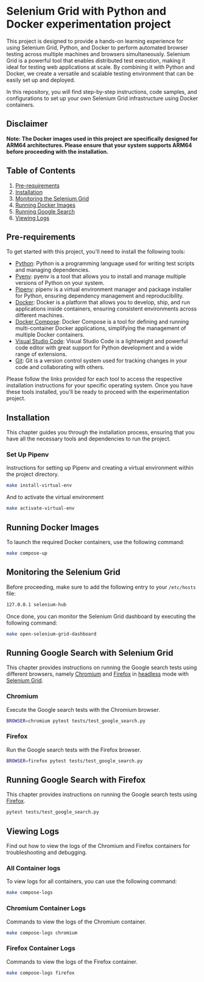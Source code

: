 # Selenium Grid with Python and Docker experimentation project

This project is designed to provide a hands-on learning experience for using Selenium Grid, Python, and Docker to perform automated browser testing across multiple machines and browsers simultaneously. Selenium Grid is a powerful tool that enables distributed test execution, making it ideal for testing web applications at scale. By combining it with Python and Docker, we create a versatile and scalable testing environment that can be easily set up and deployed.

In this repository, you will find step-by-step instructions, code samples, and configurations to set up your own Selenium Grid infrastructure using Docker containers.

## Disclaimer

**Note: The Docker images used in this project are specifically designed for ARM64 architectures. Please ensure that your system supports ARM64 before proceeding with the installation.**

## Table of Contents

1. [Pre-requirements](#pre-requirements)
2. [Installation](#installation)
3. [Monitoring the Selenium Grid](#monitoring-the-selenium-grid)
4. [Running Docker Images](#running-docker-images)
5. [Running Google Search](#running-google-search)
6. [Viewing Logs](#viewing-logs)

## Pre-requirements

To get started with this project, you'll need to install the following tools:

- [Python](https://www.python.org/): Python is a programming language used for writing test scripts and managing dependencies.
- [Pyenv](https://github.com/pyenv/pyenv): pyenv is a tool that allows you to install and manage multiple versions of Python on your system.
- [Pipenv](https://pipenv.pypa.io/): pipenv is a virtual environment manager and package installer for Python, ensuring dependency management and reproducibility.
- [Docker](https://www.docker.com/): Docker is a platform that allows you to develop, ship, and run applications inside containers, ensuring consistent environments across different machines.
- [Docker Compose](https://docs.docker.com/compose/): Docker Compose is a tool for defining and running multi-container Docker applications, simplifying the management of multiple Docker containers.
- [Visual Studio Code](https://code.visualstudio.com/): Visual Studio Code is a lightweight and powerful code editor with great support for Python development and a wide range of extensions.
- [Git](https://git-scm.com/): Git is a version control system used for tracking changes in your code and collaborating with others.

Please follow the links provided for each tool to access the respective installation instructions for your specific operating system. Once you have these tools installed, you'll be ready to proceed with the experimentation project.

## Installation

This chapter guides you through the installation process, ensuring that you have all the necessary tools and dependencies to run the project.

### Set Up Pipenv

Instructions for setting up Pipenv and creating a virtual environment within the project directory.

```bash
make install-virtual-env
```

And to activate the virtual environment

```bash
make activate-virtual-env
```

## Running Docker Images

To launch the required Docker containers, use the following command:

```bash
make compose-up
```

## Monitoring the Selenium Grid

Before proceeding, make sure to add the following entry to your `/etc/hosts` file:

```bash
127.0.0.1 selenium-hub
```

Once done, you can monitor the Selenium Grid dashboard by executing the following command:

```bash
make open-selenium-grid-dashboard
```

## Running Google Search with Selenium Grid

This chapter provides instructions on running the Google search tests using different browsers, namely [Chromium](https://www.google.com/chromium) and [Firefox](https://www.mozilla.org/en-US/firefox/new/) in [headless](https://en.wikipedia.org/wiki/Headless_browser) mode with [Selenium Grid](https://www.selenium.dev/documentation/grid).

### Chromium

Execute the Google search tests with the Chromium browser.

```bash
BROWSER=chromium pytest tests/test_google_search.py
```

### Firefox

Run the Google search tests with the Firefox browser.

```bash
BROWSER=firefox pytest tests/test_google_search.py
```

## Running Google Search with Firefox

This chapter provides instructions on running the Google search tests using [Firefox](https://www.mozilla.org/en-US/firefox/new/).

```bash
pytest tests/test_google_search.py
```

## Viewing Logs

Find out how to view the logs of the Chromium and Firefox containers for troubleshooting and debugging.

### All Container logs

To view logs for all containers, you can use the following command:

```bash
make compose-logs
```

### Chromium Container Logs

Commands to view the logs of the Chromium container.

```bash
make compose-logs chromium
```

### Firefox Container Logs

Commands to view the logs of the Firefox container.

```bash
make compose-logs firefox 
```
